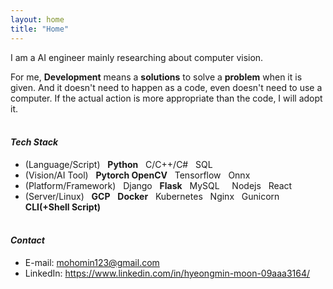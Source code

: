 ```yaml
---
layout: home
title: "Home"
---
```

I am a AI engineer mainly researching about computer vision.

For me, **Development** means a **solutions** to solve a **problem** when it is given. And it doesn't need to happen as a code, even doesn't need to use a computer. If the actual action is more appropriate than the code, I will adopt it.
<br> <br />

#### *Tech Stack*
* (Language/Script) &nbsp; **Python** &nbsp; C/C++/C# &nbsp; SQL
* (Vision/AI Tool) &nbsp; **Pytorch OpenCV** &nbsp; Tensorflow &nbsp; Onnx
* (Platform/Framework) &nbsp; Django &nbsp; **Flask** &nbsp; MySQL &nbsp; &nbsp; Nodejs &nbsp; React &nbsp;
* (Server/Linux) &nbsp; **GCP** &nbsp; **Docker** &nbsp; Kubernetes &nbsp; Nginx &nbsp; Gunicorn &nbsp; **CLI(+Shell Script)**
<br> <br />

#### *Contact*
* E-mail: mohomin123@gmail.com
* LinkedIn: https://www.linkedin.com/in/hyeongmin-moon-09aaa3164/
